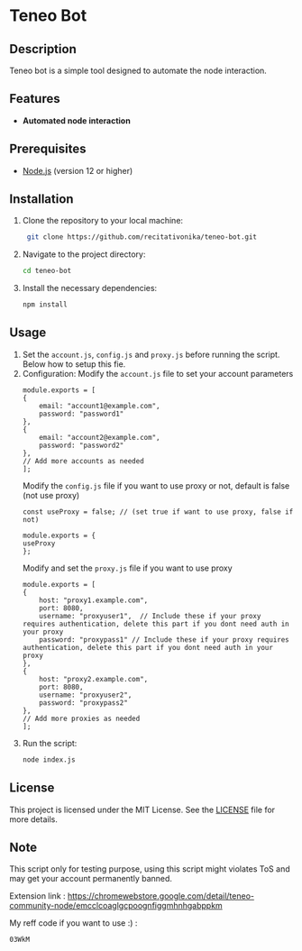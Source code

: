 # Teneo Bot

## Description
Teneo bot is a simple tool designed to automate the node interaction.

## Features
- **Automated node interaction**

## Prerequisites
- [Node.js](https://nodejs.org/) (version 12 or higher)

## Installation

1. Clone the repository to your local machine:
   ```bash
	git clone https://github.com/recitativonika/teneo-bot.git
   ```
2. Navigate to the project directory:
	```bash
	cd teneo-bot
	```
3. Install the necessary dependencies:
	```bash
	npm install
	```

## Usage

1. Set the `account.js`, `config.js` and `proxy.js` before running the script. Below how to setup this fie.
2. Configuration:
	Modify the `account.js` file to set your account parameters
	```
	module.exports = [
	{
		email: "account1@example.com",
		password: "password1"
	},
	{
		email: "account2@example.com",
		password: "password2"
	},
	// Add more accounts as needed
	];
	```
	Modify the `config.js` file if you want to use proxy or not, default is false (not use proxy)
	```
	const useProxy = false; // (set true if want to use proxy, false if not)

	module.exports = {
	useProxy
	};
	```
	Modify and set the `proxy.js` file if you want to use proxy
	```
	module.exports = [
	{
		host: "proxy1.example.com",
		port: 8080,
		username: "proxyuser1",  // Include these if your proxy requires authentication, delete this part if you dont need auth in your proxy
		password: "proxypass1" // Include these if your proxy requires authentication, delete this part if you dont need auth in your proxy
	},
	{
		host: "proxy2.example.com",
		port: 8080,
		username: "proxyuser2",
		password: "proxypass2"
	},
	// Add more proxies as needed
	];
	```
3. Run the script:
	```bash
	node index.js
	```

## License
This project is licensed under the MIT License. See the [LICENSE](LICENSE) file for more details.

## Note
This script only for testing purpose, using this script might violates ToS and may get your account permanently banned.

Extension link : https://chromewebstore.google.com/detail/teneo-community-node/emcclcoaglgcpoognfiggmhnhgabppkm

My reff code if you want to use :) : 
```bash
03WkM
```
